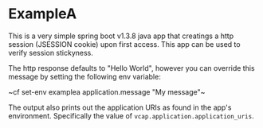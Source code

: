 # ExampleA

This is a very simple spring boot v1.3.8 java app that creatings a http session (JSESSION cookie) upon first access.  This app can be used to verify session stickyness.

The http response defaults to "Hello World", however you can override this message by setting the following env variable:


~cf set-env examplea application.message "My message"~

The output also prints out the application URIs as found in the app's environment.  Specifically the value of `vcap.application.application_uris`.


